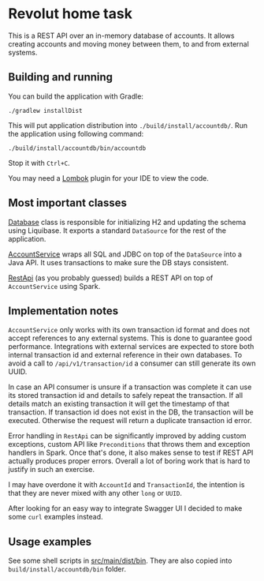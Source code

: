 # Revolut home task

This is a REST API over an in-memory database of accounts. It allows
creating accounts and moving money between them, to and from external systems.

## Building and running

You can build the application with Gradle:
```
./gradlew installDist
```
This will put application distribution into `./build/install/accountdb/`.
Run the application using following command:
```
./build/install/accountdb/bin/accountdb
```
Stop it with `Ctrl+C`.

You may need a [Lombok](https://projectlombok.org/) plugin for your IDE to view the code.

## Most important classes

[Database](src/main/java/ru/halcraes/revolut/db/Database.java) class is responsible for initializing H2
and updating the schema using Liquibase. It exports a standard `DataSource` for the rest of the application.

[AccountService](src/main/java/ru/halcraes/revolut/db/AccountService.java) wraps all SQL and JDBC
on top of the `DataSource` into a Java API. It uses transactions to make sure the DB stays consistent.

[RestApi](src/main/java/ru/halcraes/revolut/web/RestApi.java) (as you probably guessed)
builds a REST API on top of `AccountService` using Spark.

## Implementation notes

`AccountService` only works with its own transaction id format and does not accept references to
any external systems. This is done to guarantee good performance. Integrations with
external services are expected to store both internal transaction id and external reference
in their own databases. To avoid a call to `/api/v1/transaction/id` a consumer can still generate
its own UUID.

In case an API consumer is unsure if a transaction was complete it can use its stored
transaction id and details to safely repeat the transaction. If all details match
an existing transaction it will get the timestamp of that transaction. If transaction id
does not exist in the DB, the transaction will be executed. Otherwise the request will
return a duplicate transaction id error.

Error handling in `RestApi` can be significantly improved by adding custom exceptions, custom API
like `Preconditions` that throws them and exception handlers in Spark.
Once that's done, it also makes sense to test if REST API actually produces proper
errors. Overall a lot of boring work that is hard to justify in such an exercise.

I may have overdone it with `AccountId` and `TransactionId`, the intention is that they are never mixed
with any other `long` or `UUID`.

After looking for an easy way to integrate Swagger UI I decided to make some `curl` examples instead.

## Usage examples

See some shell scripts in [src/main/dist/bin](src/main/dist/bin). They are also copied into `build/install/accountdb/bin` folder.
